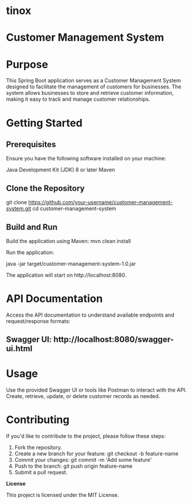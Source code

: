 # tinox

# **Customer Management System**

# Purpose

This Spring Boot application serves as a Customer Management System designed to facilitate the management of customers for businesses. The system allows businesses to store and retrieve customer information, making it easy to track and manage customer relationships.

# Getting Started

## Prerequisites

Ensure you have the following software installed on your machine:

Java Development Kit (JDK) 8 or later
Maven

## Clone the Repository

git clone https://github.com/your-username/customer-management-system.git
cd customer-management-system

## Build and Run
Build the application using Maven:
mvn clean install

Run the application:

java -jar target/customer-management-system-1.0.jar

The application will start on http://localhost:8080.

# API Documentation

Access the API documentation to understand available endpoints and request/response formats:

## Swagger UI: http://localhost:8080/swagger-ui.html

# Usage

Use the provided Swagger UI or tools like Postman to interact with the API.
Create, retrieve, update, or delete customer records as needed.

# Contributing

If you'd like to contribute to the project, please follow these steps:

1. Fork the repository.
2. Create a new branch for your feature: git checkout -b feature-name
3. Commit your changes: git commit -m 'Add some feature'
4. Push to the branch: git push origin feature-name
5. Submit a pull request.


**License**

This project is licensed under the MIT License.
